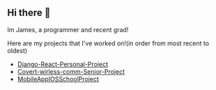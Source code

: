 ## Hi there 👋
Im James, a programmer and recent grad!

Here are my projects that I've worked on!(in order from most recent to oldest)

- [Django-React-Personal-Project](https://github.com/james922023/LeaguePicker-PythonWebsite)
- [Covert-wirless-comm-Senior-Project](https://github.com/james922023/Covert-Wireless-Communication-With-Software-Defined-Radios)
- [MobileAppIOSSchoolProject](https://github.com/james922023/MobileAppIOS)
<!--
**james922023/james922023** is a ✨ _special_ ✨ repository because its `README.md` (this file) appears on your GitHub profile.

Here are some ideas to get you started:

- 🔭 I’m currently working on ...
- 🌱 I’m currently learning ...
- 👯 I’m looking to collaborate on ...
- 🤔 I’m looking for help with ...
- 💬 Ask me about ...
- 📫 How to reach me: ...
- 😄 Pronouns: ...
- ⚡ Fun fact: ...
-->
